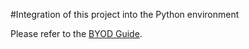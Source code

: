 #Integration of this project into the Python environment

Please refer to the [BYOD Guide](guide/byod.md).